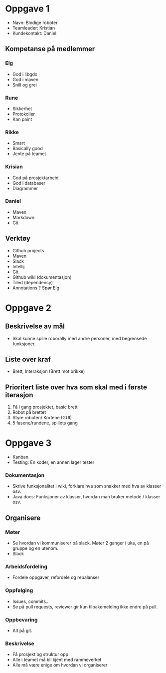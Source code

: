 # Oppgave 1
* Navn: Blodige roboter
* Teamleader: Kristian 
* Kundekontakt: Daniel

## Kompetanse på medlemmer
### Elg
* God i libgdx
* God i maven
* Snill og grei

### Rune
* Sikkerhet
* Protokoller
* Kan paint

### Rikke
* Smart
* Basically good
* Jente på teamet

### Krisian
* God på prosjektarbeid
* God i databaser
* Diagrammer

### Daniel
* Maven
* Markdown
* Git

## Verktøy
* Github projects
* Maven
* Slack
* Intellij
* Git
* Github wiki (dokumentasjon)
* Tiled (dependency)
* Annotations ? Spør Elg

# Oppgave 2
## Beskrivelse av mål
* Skal kunne spille roborally med andre personer, med begrensede funksjoner.

## Liste over kraf 
* Brett, Interaksjon (Brett mot brikke)

## Prioritert liste over hva som skal med i første iterasjon
1. Få i gang prosjektet, basic brett
2. Robot på brettet
3. Styre roboten/ Kortene (GUI)
4. 5 fasene/rundene, spillets gang

# Oppgave 3
* Kanban
* Testing: En koder, en annen lager tester

### Dokumentasjon
* Skrive funksjonalitet i wiki, forklare hva som snakker med hva av klasser osv.
* Java docs: Funksjoner av klasser, hvordan man bruker metode / klasser osv.

## Organisere
### Møter 
* Se hvordan vi kommuniserer på slack. Møter 2 ganger i uka, en på gruppe og en utenom.
* Slack

### Arbeidsfordeling
* Fordele oppgaver, refordele og rebalanser

### Oppfølging
* Issues, commits..
* Se på pull requests, reviewer gir kun tilbakemelding ikke endre på pull.

### Oppbevaring
* Alt på git.

### Beskrivelse
* Få prosjekt og struktur opp
* Alle i teamet må bli kjent med rammeverket
* Alle må være enige om hvordan vi organiserer




